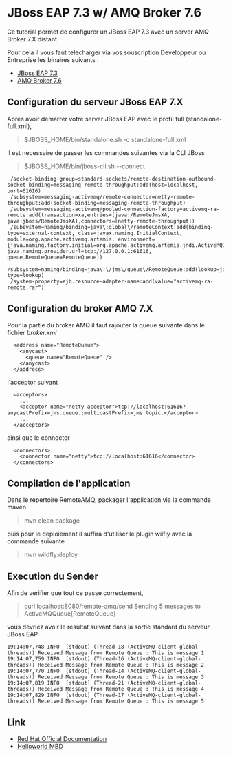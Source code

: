 # JBoss EAP 7.3 w/ AMQ Broker 7.6

Ce tutorial permet de configurer un JBoss EAP 7.3 avec un server AMQ Broker 7.X distant

Pour cela il vous faut telecharger via vos souscription Developpeur ou Entreprise les binaires suivants :

* [JBoss EAP 7.3](https://access.redhat.com/jbossnetwork/restricted/listSoftware.html?product=appplatform&downloadType=distributions)
* [AMQ Broker 7.6](https://access.redhat.com/jbossnetwork/restricted/listSoftware.html?downloadType=distributions&product=jboss.amq.broker&version=7.3&productChanged=yes)

## Configuration du serveur JBoss EAP 7.X

Après avoir demarrer votre server JBoss EAP avec le profil full (standalone-full.xml),

> $JBOSS_HOME/bin/standalone.sh -c standalone-full.xml

il est necessaire de passer les commandes suivantes via la CLI JBoss

> $JBOSS_HOME/bin/jboss-cli.sh --connect

```
 /socket-binding-group=standard-sockets/remote-destination-outbound-socket-binding=messaging-remote-throughput:add(host=localhost, port=61616)
 /subsystem=messaging-activemq/remote-connector=netty-remote-throughput:add(socket-binding=messaging-remote-throughput)
 /subsystem=messaging-activemq/pooled-connection-factory=activemq-ra-remote:add(transaction=xa,entries=[java:/RemoteJmsXA, java:jboss/RemoteJmsXA],connectors=[netty-remote-throughput])
 /subsystem=naming/binding=java\:global\/remoteContext:add(binding-type=external-context, class=javax.naming.InitialContext, module=org.apache.activemq.artemis, environment=[java.naming.factory.initial=org.apache.activemq.artemis.jndi.ActiveMQInitialContextFactory, java.naming.provider.url=tcp://127.0.0.1:61616, queue.RemoteQueue=RemoteQueue])
 /subsystem=naming/binding=java\:\/jms\/queue\/RemoteQueue:add(lookup=java:global/remoteContext/RemoteQueue,binding-type=lookup)
 /system-property=ejb.resource-adapter-name:add(value="activemq-ra-remote.rar")
```

## Configuration du broker AMQ 7.X

Pour la partie du broker AMQ il faut rajouter la queue suivante dans le fichier _broker.xml_

```
  <address name="RemoteQueue">
    <anycast>
      <queue name="RemoteQueue" />
    </anycast>
  </address>
```

l'acceptor suivant  

```
  <acceptors>
    ...
    <acceptor name="netty-acceptor">tcp://localhost:61616?anycastPrefix=jms.queue.;multicastPrefix=jms.topic.</acceptor>
    ...
  </acceptors>
```

ainsi que le connector

```
  <connectors>
    <connector name="netty">tcp://localhost:61616</connector>
  </connectors>
```

## Compilation de l'application

Dans le repertoire RemoteAMQ, packager l'application via la commande maven.

> mvn clean package

puis pour le deploiement il suffira d'utiliser le plugin wilfly avec la commande suivante 

> mvn wildfly:deploy


## Execution du Sender

Afin de verifier que tout ce passe correctement, 

> curl localhost:8080/remote-amq/send
Sending 5 messages to ActiveMQQueue[RemoteQueue}
> 

vous devriez avoir le resultat suivant dans la sortie standard du serveur JBoss EAP

```
19:14:07,748 INFO  [stdout] (Thread-18 (ActiveMQ-client-global-threads)) Received Message from Remote Queue : This is message 1
19:14:07,759 INFO  [stdout] (Thread-16 (ActiveMQ-client-global-threads)) Received Message from Remote Queue : This is message 2
19:14:07,770 INFO  [stdout] (Thread-14 (ActiveMQ-client-global-threads)) Received Message from Remote Queue : This is message 3
19:14:07,819 INFO  [stdout] (Thread-21 (ActiveMQ-client-global-threads)) Received Message from Remote Queue : This is message 4
19:14:07,829 INFO  [stdout] (Thread-17 (ActiveMQ-client-global-threads)) Received Message from Remote Queue : This is message 5
```


## Link 

* [Red Hat Official Documentation](https://access.redhat.com/documentation/en-us/red_hat_jboss_enterprise_application_platform/7.3/html/configuring_messaging/resource_adapters)
* [Helloworld MBD](https://github.com/jboss-developer/jboss-eap-quickstarts/tree/7.3.x/helloworld-mdb)